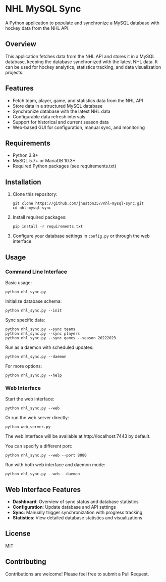 # NHL MySQL Sync

A Python application to populate and synchronize a MySQL database with hockey data from the NHL API.

## Overview

This application fetches data from the NHL API and stores it in a MySQL database, keeping the database synchronized with the latest NHL data. It can be used for hockey analytics, statistics tracking, and data visualization projects.

## Features

- Fetch team, player, game, and statistics data from the NHL API
- Store data in a structured MySQL database
- Synchronize database with the latest NHL data
- Configurable data refresh intervals
- Support for historical and current season data
- Web-based GUI for configuration, manual sync, and monitoring

## Requirements

- Python 3.8+
- MySQL 5.7+ or MariaDB 10.3+
- Required Python packages (see requirements.txt)

## Installation

1. Clone this repository:
   ```
   git clone https://github.com/jhuston357/nhl-mysql-sync.git
   cd nhl-mysql-sync
   ```

2. Install required packages:
   ```
   pip install -r requirements.txt
   ```

3. Configure your database settings in `config.py` or through the web interface

## Usage

### Command Line Interface

Basic usage:
```
python nhl_sync.py
```

Initialize database schema:
```
python nhl_sync.py --init
```

Sync specific data:
```
python nhl_sync.py --sync teams
python nhl_sync.py --sync players
python nhl_sync.py --sync games --season 20222023
```

Run as a daemon with scheduled updates:
```
python nhl_sync.py --daemon
```

For more options:
```
python nhl_sync.py --help
```

### Web Interface

Start the web interface:
```
python nhl_sync.py --web
```

Or run the web server directly:
```
python web_server.py
```

The web interface will be available at http://localhost:7443 by default.

You can specify a different port:
```
python nhl_sync.py --web --port 8080
```

Run with both web interface and daemon mode:
```
python nhl_sync.py --web --daemon
```

## Web Interface Features

- **Dashboard**: Overview of sync status and database statistics
- **Configuration**: Update database and API settings
- **Sync**: Manually trigger synchronization with progress tracking
- **Statistics**: View detailed database statistics and visualizations

## License

MIT

## Contributing

Contributions are welcome! Please feel free to submit a Pull Request.